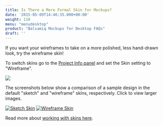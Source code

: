 ```yaml
---
title: Is There a More Formal Skin for Mockups?
date: '2015-05-09T14:46:35.000+00:00'
weight: 110
menu: "menudesktop"
product: "Balsamiq Mockups for Desktop FAQs"
draft: ''
---
```

If you want your wireframes to take on a more polished, less hand-drawn look, try the wireframe skin!

To switch skins go to the [Project Info panel](https://docs.balsamiq.com/desktop/projectinfo/) and set the Skin setting to "Wireframe".

![ ](https://media.balsamiq.com/img/support/docs/m4d/b3/skin-switcher.png)

The screenshots below show a comparison of a sample design in the default "sketch" and "wireframe" skins, respectively. Click to view larger images.

[![Sketch Skin](https://media.balsamiq.com/img/support/prodfaqs/search-sketchy.png)](https://media.balsamiq.com/img/support/prodfaqs/search-sketchy.png) [![Wireframe Skin](https://media.balsamiq.com/img/support/prodfaqs/search-wireframe.png)](https://media.balsamiq.com/img/support/prodfaqs/search-wireframe.png)

Read more about [working with skins here](https://docs.balsamiq.com/desktop/skins/).

